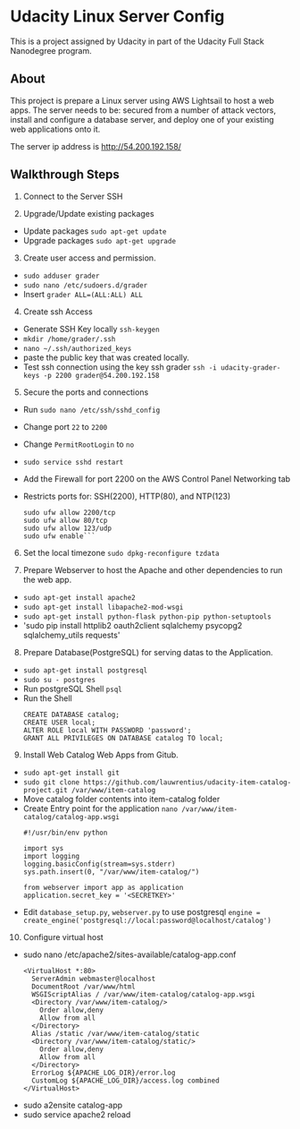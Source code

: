 # Udacity Linux Server Config

This is a project assigned by Udacity in part of the Udacity Full Stack Nanodegree program.

## About

This project is prepare a Linux server using AWS Lightsail to host a web apps. The server needs to be: secured from a number of attack vectors, install and configure a database server, and deploy one of your existing web applications onto it.

The server ip address is http://54.200.192.158/


## Walkthrough Steps

1. Connect to the Server SSH

2. Upgrade/Update existing packages
  * Update packages `sudo apt-get update`
  * Upgrade packages `sudo apt-get upgrade`

3. Create user access and permission.
  * `sudo adduser grader`
  * `sudo nano /etc/sudoers.d/grader`
  * Insert `grader ALL=(ALL:ALL) ALL`

4. Create ssh Access
  * Generate SSH Key locally `ssh-keygen`    
  * `mkdir /home/grader/.ssh`
  * `nano ~/.ssh/authorized_keys`
  * paste the public key that was created locally.
  * Test ssh connection using the key ssh grader  `ssh -i udacity-grader-keys -p 2200 grader@54.200.192.158`

5. Secure the ports and connections
  * Run `sudo nano /etc/ssh/sshd_config`
  * Change port `22` to `2200`
  * Change `PermitRootLogin` to `no`
  * `sudo service sshd restart`

  * Add the Firewall for port 2200 on the AWS Control Panel   Networking tab  
  * Restricts ports for: SSH(2200), HTTP(80), and NTP(123)
    ```
    sudo ufw allow 2200/tcp
    sudo ufw allow 80/tcp
    sudo ufw allow 123/udp
    sudo ufw enable```

6. Set the local timezone `sudo dpkg-reconfigure tzdata`

7. Prepare Webserver to host the Apache and other dependencies to run the web app.
  * `sudo apt-get install apache2`
  * `sudo apt-get install libapache2-mod-wsgi`
  * `sudo apt-get install python-flask python-pip python-setuptools`
  * 'sudo pip install httplib2 oauth2client sqlalchemy psycopg2 sqlalchemy_utils requests'

8. Prepare Database(PostgreSQL) for serving datas to the Application.  
  * `sudo apt-get install postgresql`
  * `sudo su - postgres`
  * Run postgreSQL Shell `psql`
  * Run the Shell
    ```
    CREATE DATABASE catalog;
    CREATE USER local;
    ALTER ROLE local WITH PASSWORD 'password';
    GRANT ALL PRIVILEGES ON DATABASE catalog TO local;
    ```  
9. Install Web Catalog Web Apps from Gitub.
  * `sudo apt-get install git`
  * `sudo git clone https://github.com/lauwrentius/udacity-item-catalog-project.git /var/www/item-catalog`
  * Move catalog folder contents into item-catalog folder
  * Create Entry point for the application `nano /var/www/item-catalog/catalog-app.wsgi`
    ```
    #!/usr/bin/env python

    import sys
    import logging
    logging.basicConfig(stream=sys.stderr)
    sys.path.insert(0, "/var/www/item-catalog/")

    from webserver import app as application
    application.secret_key = '<SECRETKEY>'
    ```
  * Edit `database_setup.py`, `webserver.py` to use postgresql
  `engine = create_engine('postgresql://local:password@localhost/catalog')`

10. Configure virtual host
  * sudo nano /etc/apache2/sites-available/catalog-app.conf
    ```
    <VirtualHost *:80>
      ServerAdmin webmaster@localhost
      DocumentRoot /var/www/html
      WSGIScriptAlias / /var/www/item-catalog/catalog-app.wsgi
      <Directory /var/www/item-catalog/>
        Order allow,deny
        Allow from all
      </Directory>
      Alias /static /var/www/item-catalog/static
      <Directory /var/www/item-catalog/static/>
        Order allow,deny
        Allow from all
      </Directory>
      ErrorLog ${APACHE_LOG_DIR}/error.log
      CustomLog ${APACHE_LOG_DIR}/access.log combined
    </VirtualHost>
    ```
  * sudo a2ensite catalog-app
  * sudo service apache2 reload
